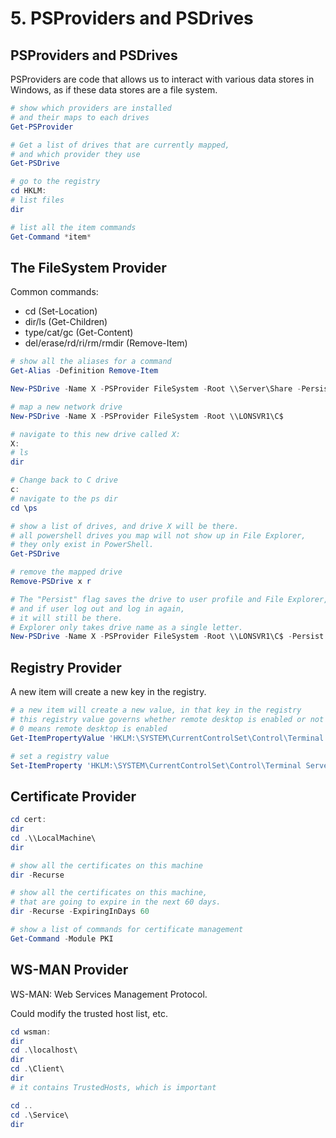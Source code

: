 # 5. PSProviders and PSDrives
## PSProviders and PSDrives
PSProviders are code that allows us to interact with various data stores in Windows, as if these data stores are a file system.

```powershell
# show which providers are installed
# and their maps to each drives
Get-PSProvider

# Get a list of drives that are currently mapped,
# and which provider they use
Get-PSDrive

# go to the registry
cd HKLM: 
# list files
dir

# list all the item commands
Get-Command *item*
```

## The FileSystem Provider
Common commands:
- cd (Set-Location)
- dir/ls (Get-Children)
- type/cat/gc (Get-Content)
- del/erase/rd/ri/rm/rmdir (Remove-Item)

```powershell
# show all the aliases for a command
Get-Alias -Definition Remove-Item

New-PSDrive -Name X -PSProvider FileSystem -Root \\Server\Share -Persist

# map a new network drive
New-PSDrive -Name X -PSProvider FileSystem -Root \\LONSVR1\C$

# navigate to this new drive called X: 
X:
# ls
dir

# Change back to C drive
c:
# navigate to the ps dir
cd \ps

# show a list of drives, and drive X will be there. 
# all powershell drives you map will not show up in File Explorer, 
# they only exist in PowerShell.
Get-PSDrive  

# remove the mapped drive
Remove-PSDrive x r

# The "Persist" flag saves the drive to user profile and File Explorer, 
# and if user log out and log in again, 
# it will still be there. 
# Explorer only takes drive name as a single letter.
New-PSDrive -Name X -PSProvider FileSystem -Root \\LONSVR1\C$ -Persist 
```

## Registry Provider
A new item will create a new key in the registry. 

```powershell
# a new item will create a new value, in that key in the registry
# this registry value governs whether remote desktop is enabled or not
# 0 means remote desktop is enabled
Get-ItemPropertyValue 'HKLM:\SYSTEM\CurrentControlSet\Control\Terminal Server\' -Name fDenyTSConnections

# set a registry value
Set-ItemProperty 'HKLM:\SYSTEM\CurrentControlSet\Control\Terminal Server\' -Name DENYALL -Value 3
```

## Certificate Provider
```powershell
cd cert:
dir
cd .\\LocalMachine\
dir

# show all the certificates on this machine
dir -Recurse

# show all the certificates on this machine, 
# that are going to expire in the next 60 days.
dir -Recurse -ExpiringInDays 60  

# show a list of commands for certificate management
Get-Command -Module PKI
```

## WS-MAN Provider
WS-MAN: Web Services Management Protocol.

Could modify the trusted host list, etc. 

```powershell
cd wsman:
dir
cd .\localhost\
dir
cd .\Client\
dir
# it contains TrustedHosts, which is important

cd ..
cd .\Service\
dir
```
